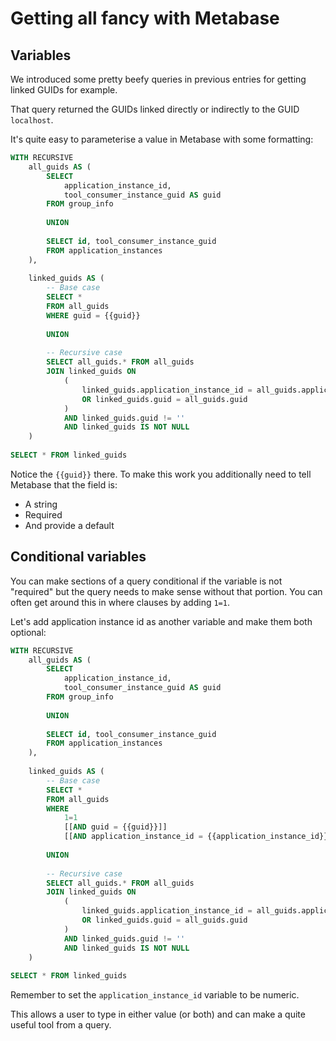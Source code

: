 # Getting all fancy with Metabase

## Variables

We introduced some pretty beefy queries in previous entries for getting
linked GUIDs for example.

That query returned the GUIDs linked directly or indirectly to the GUID 
`localhost`.

It's quite easy to parameterise a value in Metabase with some formatting:

```sql
WITH RECURSIVE
    all_guids AS (
        SELECT 
            application_instance_id,
            tool_consumer_instance_guid AS guid
        FROM group_info
        
        UNION
        
        SELECT id, tool_consumer_instance_guid
        FROM application_instances
    ),
    
    linked_guids AS (
        -- Base case
        SELECT * 
        FROM all_guids
        WHERE guid = {{guid}}
        
        UNION
        
        -- Recursive case
        SELECT all_guids.* FROM all_guids
        JOIN linked_guids ON 
            (
                linked_guids.application_instance_id = all_guids.application_instance_id
                OR linked_guids.guid = all_guids.guid 
            )
            AND linked_guids.guid != ''
            AND linked_guids IS NOT NULL
    )
    
SELECT * FROM linked_guids 
```

Notice the `{{guid}}` there. To make this work you additionally need to tell
Metabase that the field is:

 * A string
 * Required
 * And provide a default

## Conditional variables

You can make sections of a query conditional if the variable is not "required"
but the query needs to make sense without that portion. You can often get
around this in where clauses by adding `1=1`. 

Let's add application instance id as another variable and make them both 
optional:

```sql
WITH RECURSIVE
    all_guids AS (
        SELECT 
            application_instance_id,
            tool_consumer_instance_guid AS guid
        FROM group_info
        
        UNION
        
        SELECT id, tool_consumer_instance_guid
        FROM application_instances
    ),
    
    linked_guids AS (
        -- Base case
        SELECT * 
        FROM all_guids
        WHERE 
            1=1
            [[AND guid = {{guid}}]]
            [[AND application_instance_id = {{application_instance_id}}]]
        
        UNION
        
        -- Recursive case
        SELECT all_guids.* FROM all_guids
        JOIN linked_guids ON 
            (
                linked_guids.application_instance_id = all_guids.application_instance_id
                OR linked_guids.guid = all_guids.guid 
            )
            AND linked_guids.guid != ''
            AND linked_guids IS NOT NULL
    )
    
SELECT * FROM linked_guids 
```

Remember to set the `application_instance_id` variable to be numeric.

This allows a user to type in either value (or both) and can make a quite 
useful tool from a query.